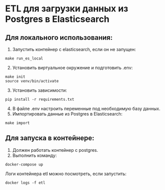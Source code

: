 # ETL для загрузки данных из Postgres в Elasticsearch

Для локального использования:
---
1. Запустить контейнер с elasticsearch, если он не запущен:
```console
make run_es_local
```

2. Установить виртуальное окружение и подготовить .env:
```console
make init
source venv/bin/activate
```
3. Установить зависимости:
```console
pip install -r requirements.txt
```
4. В файле .env настроить переменные под необходимую базу данных.
5. Импортировать данные из Postgres в Elasticsearch:
```console
make import
```

Для запуска в контейнере:
---

1. Должен работать контейнер с postgres.
2. Выполнить команду:
```console
docker-compose up
```

Логи контейнера etl можно посмотреть, если запустить:
```console
docker logs -f etl
```